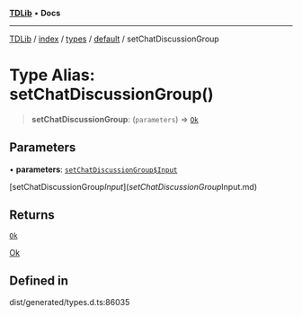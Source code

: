 [**TDLib**](../../../../../../README.md) • **Docs**

***

[TDLib](../../../../../../modules.md) / [index](../../../../../README.md) / [types](../../../README.md) / [default](../README.md) / setChatDiscussionGroup

# Type Alias: setChatDiscussionGroup()

> **setChatDiscussionGroup**: (`parameters`) => [`Ok`](Ok.md)

## Parameters

• **parameters**: [`setChatDiscussionGroup$Input`](setChatDiscussionGroup$Input.md)

[setChatDiscussionGroup$Input](setChatDiscussionGroup$Input.md)

## Returns

[`Ok`](Ok.md)

[Ok](Ok.md)

## Defined in

dist/generated/types.d.ts:86035
